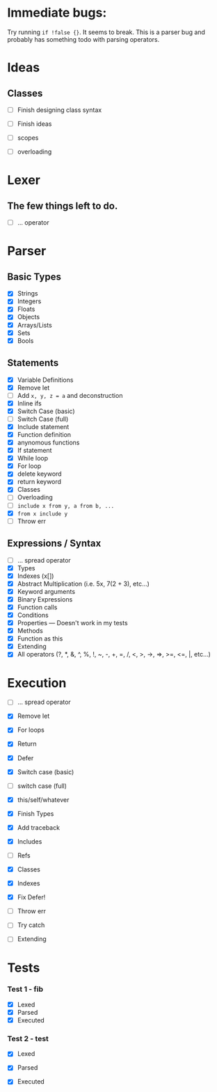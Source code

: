 # Immediate bugs:
Try running `if !false {}`.
It seems to break. This is a parser bug and probably has something todo with parsing operators.

# Ideas
## Classes
- [ ] Finish designing class syntax
- [ ] Finish ideas
- [ ] scopes
- [ ] overloading



# Lexer
## The few things left to do.
 - [ ] ... operator

# Parser
## Basic Types
 - [x] Strings
 - [x] Integers
 - [x] Floats
 - [x] Objects
 - [x] Arrays/Lists
 - [x] Sets
 - [x] Bools

## Statements
 - [x] Variable Definitions
 - [x] Remove let
 - [ ] Add `x, y, z = a` and deconstruction
 - [x] Inline ifs
 - [x] Switch Case (basic)
 - [ ] Switch Case (full)
 - [x] Include statement
 - [x] Function definition
 - [x] anynomous functions 
 - [x] If statement
 - [x] While loop
 - [x] For loop
 - [x] delete keyword
 - [x] return keyword
 - [x] Classes
 - [ ] Overloading
 - [ ] `include x from y, a from b, ...`
 - [x] `from x include y`
 - [ ] Throw err 

## Expressions / Syntax
 - [ ] ... spread operator
 - [x] Types
 - [x] Indexes (x[])
 - [x] Abstract Multiplication (i.e. 5x, 7(2 + 3), etc...)
 - [x] Keyword arguments
 - [x] Binary Expressions
 - [x] Function calls
 - [x] Conditions
 - [x] Properties — Doesn't work in my tests
 - [x] Methods
 - [x] Function as this
 - [x] Extending
 - [x] All operators (?, *, &, ^, %, !, ~, -, +, =, /, <, >, ->, =>, >=, <=, |, etc...)

# Execution
- [ ] ... spread operator
- [x] Remove let 
- [x] For loops
- [x] Return
- [x] Defer
- [x] Switch case (basic)
- [ ] switch case (full)
- [x] this/self/whatever
- [x] Finish Types
- [x] Add traceback
- [x] Includes
- [ ] Refs
- [x] Classes
- [x] Indexes
- [x] Fix Defer!
- [ ] Throw err
- [ ] Try catch
- [ ] Extending



# Tests
### Test 1 - fib
- [x] Lexed
- [x] Parsed
- [x] Executed

### Test 2 - test
- [x] Lexed
- [x] Parsed
- [x] Executed
 